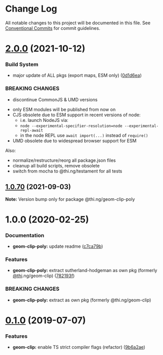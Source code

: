 # Change Log

All notable changes to this project will be documented in this file.
See [Conventional Commits](https://conventionalcommits.org) for commit guidelines.

# [2.0.0](https://github.com/thi-ng/umbrella/compare/@thi.ng/geom-clip-poly@1.0.70...@thi.ng/geom-clip-poly@2.0.0) (2021-10-12)


### Build System

* major update of ALL pkgs (export maps, ESM only) ([0d1d6ea](https://github.com/thi-ng/umbrella/commit/0d1d6ea9fab2a645d6c5f2bf2591459b939c09b6))


### BREAKING CHANGES

* discontinue CommonJS & UMD versions

- only ESM modules will be published from now on
- CJS obsolete due to ESM support in recent versions of node:
  - i.e. launch NodeJS via:
  - `node --experimental-specifier-resolution=node --experimental-repl-await`
  - in the node REPL use `await import(...)` instead of `require()`
- UMD obsolete due to widespread browser support for ESM

Also:
- normalize/restructure/reorg all package.json files
- cleanup all build scripts, remove obsolete
- switch from mocha to @thi.ng/testament for all tests






##  [1.0.70](https://github.com/thi-ng/umbrella/compare/@thi.ng/geom-clip-poly@1.0.69...@thi.ng/geom-clip-poly@1.0.70) (2021-09-03) 

**Note:** Version bump only for package @thi.ng/geom-clip-poly 

#  1.0.0 (2020-02-25) 

###  Documentation 

- **geom-clip-poly:** update readme ([c7ca79b](https://github.com/thi-ng/umbrella/commit/c7ca79b7e5e3d6badca2baa79fef8870ad9f9309)) 

###  Features 

- **geom-clip-poly:** extract sutherland-hodgeman as own pkg (formerly [@thi](https://github.com/thi).ng/geom-clip) ([782193f](https://github.com/thi-ng/umbrella/commit/782193f2fc06c18a564d5b983839f55b9143b4f7)) 

###  BREAKING CHANGES 

- **geom-clip-poly:** extract as own pkg (formerly @thi.ng/geom-clip) 

#  [0.1.0](https://github.com/thi-ng/umbrella/compare/@thi.ng/geom-clip@0.0.19...@thi.ng/geom-clip@0.1.0) (2019-07-07) 

###  Features 

- **geom-clip:** enable TS strict compiler flags (refactor) ([9b6a2ae](https://github.com/thi-ng/umbrella/commit/9b6a2ae))
